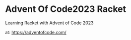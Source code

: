 # Advent Of Code2023 Racket
Learning Racket with Advent of Code 2023

at: https://adventofcode.com/
